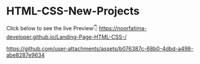 # HTML-CSS-New-Projects

Click below to see the live Preview👇
https://noorfatima-developer.github.io/Landing-Page-HTML-CSS-/

https://github.com/user-attachments/assets/b076387c-68b0-4dbd-a498-abe8287e9634

